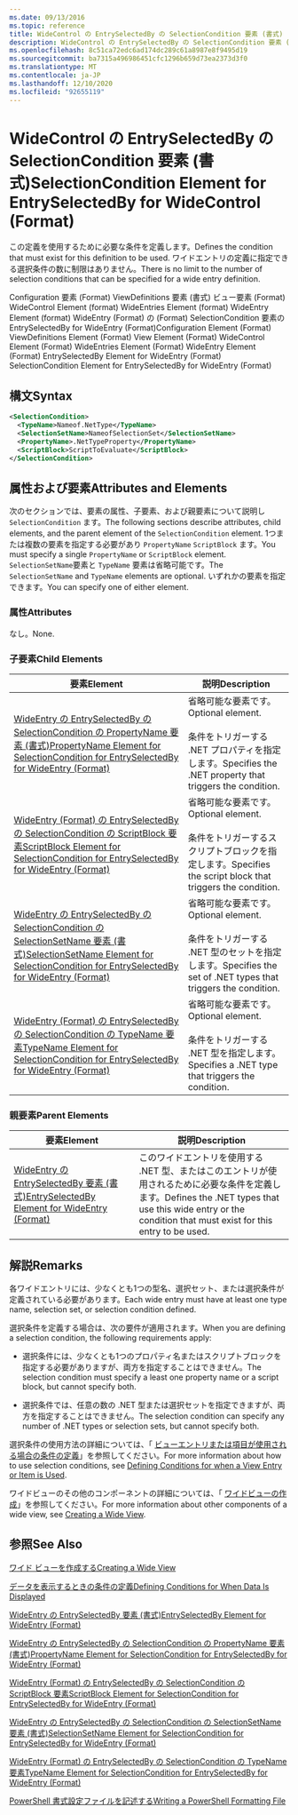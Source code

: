 ```yaml
---
ms.date: 09/13/2016
ms.topic: reference
title: WideControl の EntrySelectedBy の SelectionCondition 要素 (書式)
description: WideControl の EntrySelectedBy の SelectionCondition 要素 (書式)
ms.openlocfilehash: 8c51ca72edc6ad174dc289c61a8987e8f9495d19
ms.sourcegitcommit: ba7315a496986451cfc1296b659d73ea2373d3f0
ms.translationtype: MT
ms.contentlocale: ja-JP
ms.lasthandoff: 12/10/2020
ms.locfileid: "92655119"
---
```

# <a name="selectioncondition-element-for-entryselectedby-for-widecontrol-format"></a><span data-ttu-id="f51d8-103">WideControl の EntrySelectedBy の SelectionCondition 要素 (書式)</span><span class="sxs-lookup"><span data-stu-id="f51d8-103">SelectionCondition Element for EntrySelectedBy for WideControl (Format)</span></span>

<span data-ttu-id="f51d8-104">この定義を使用するために必要な条件を定義します。</span><span class="sxs-lookup"><span data-stu-id="f51d8-104">Defines the condition that must exist for this definition to be used.</span></span> <span data-ttu-id="f51d8-105">ワイドエントリの定義に指定できる選択条件の数に制限はありません。</span><span class="sxs-lookup"><span data-stu-id="f51d8-105">There is no limit to the number of selection conditions that can be specified for a wide entry definition.</span></span>

<span data-ttu-id="f51d8-106">Configuration 要素 (Format) ViewDefinitions 要素 (書式) ビュー要素 (Format) WideControl Element (format) WideEntries Element (format) WideEntry Element (format) WideEntry (Format) の (Format) SelectionCondition 要素の EntrySelectedBy for WideEntry (Format)</span><span class="sxs-lookup"><span data-stu-id="f51d8-106">Configuration Element (Format) ViewDefinitions Element (Format) View Element (Format) WideControl Element (Format) WideEntries Element (Format) WideEntry Element (Format) EntrySelectedBy Element for WideEntry (Format) SelectionCondition Element for EntrySelectedBy for WideEntry (Format)</span></span>

## <a name="syntax"></a><span data-ttu-id="f51d8-107">構文</span><span class="sxs-lookup"><span data-stu-id="f51d8-107">Syntax</span></span>

```xml
<SelectionCondition>
  <TypeName>Nameof.NetType</TypeName>
  <SelectionSetName>NameofSelectionSet</SelectionSetName>
  <PropertyName>.NetTypeProperty</PropertyName>
  <ScriptBlock>ScriptToEvaluate</ScriptBlock>
</SelectionCondition>
```

## <a name="attributes-and-elements"></a><span data-ttu-id="f51d8-108">属性および要素</span><span class="sxs-lookup"><span data-stu-id="f51d8-108">Attributes and Elements</span></span>

<span data-ttu-id="f51d8-109">次のセクションでは、要素の属性、子要素、および親要素について説明し `SelectionCondition` ます。</span><span class="sxs-lookup"><span data-stu-id="f51d8-109">The following sections describe attributes, child elements, and the parent element of the `SelectionCondition` element.</span></span> <span data-ttu-id="f51d8-110">1つまたは複数の要素を指定する必要があり `PropertyName` `ScriptBlock` ます。</span><span class="sxs-lookup"><span data-stu-id="f51d8-110">You must specify a single `PropertyName` or `ScriptBlock` element.</span></span> <span data-ttu-id="f51d8-111">`SelectionSetName`要素と `TypeName` 要素は省略可能です。</span><span class="sxs-lookup"><span data-stu-id="f51d8-111">The `SelectionSetName` and `TypeName` elements are optional.</span></span> <span data-ttu-id="f51d8-112">いずれかの要素を指定できます。</span><span class="sxs-lookup"><span data-stu-id="f51d8-112">You can specify one of either element.</span></span>

### <a name="attributes"></a><span data-ttu-id="f51d8-113">属性</span><span class="sxs-lookup"><span data-stu-id="f51d8-113">Attributes</span></span>

<span data-ttu-id="f51d8-114">なし。</span><span class="sxs-lookup"><span data-stu-id="f51d8-114">None.</span></span>

### <a name="child-elements"></a><span data-ttu-id="f51d8-115">子要素</span><span class="sxs-lookup"><span data-stu-id="f51d8-115">Child Elements</span></span>

|<span data-ttu-id="f51d8-116">要素</span><span class="sxs-lookup"><span data-stu-id="f51d8-116">Element</span></span>|<span data-ttu-id="f51d8-117">説明</span><span class="sxs-lookup"><span data-stu-id="f51d8-117">Description</span></span>|
|-------------|-----------------|
|[<span data-ttu-id="f51d8-118">WideEntry の EntrySelectedBy の SelectionCondition の PropertyName 要素 (書式)</span><span class="sxs-lookup"><span data-stu-id="f51d8-118">PropertyName Element for SelectionCondition for EntrySelectedBy for WideEntry (Format)</span></span>](./propertyname-element-for-selectioncondition-for-entryselectedby-for-wideentry-format.md)|<span data-ttu-id="f51d8-119">省略可能な要素です。</span><span class="sxs-lookup"><span data-stu-id="f51d8-119">Optional element.</span></span><br /><br /> <span data-ttu-id="f51d8-120">条件をトリガーする .NET プロパティを指定します。</span><span class="sxs-lookup"><span data-stu-id="f51d8-120">Specifies the .NET property that triggers the condition.</span></span>|
|[<span data-ttu-id="f51d8-121">WideEntry (Format) の EntrySelectedBy の SelectionCondition の ScriptBlock 要素</span><span class="sxs-lookup"><span data-stu-id="f51d8-121">ScriptBlock Element for SelectionCondition for EntrySelectedBy for WideEntry (Format)</span></span>](./scriptblock-element-for-selectioncondition-for-entryselectedby-for-widecontrol-format.md)|<span data-ttu-id="f51d8-122">省略可能な要素です。</span><span class="sxs-lookup"><span data-stu-id="f51d8-122">Optional element.</span></span><br /><br /> <span data-ttu-id="f51d8-123">条件をトリガーするスクリプトブロックを指定します。</span><span class="sxs-lookup"><span data-stu-id="f51d8-123">Specifies the script block that triggers the condition.</span></span>|
|[<span data-ttu-id="f51d8-124">WideEntry の EntrySelectedBy の SelectionCondition の SelectionSetName 要素 (書式)</span><span class="sxs-lookup"><span data-stu-id="f51d8-124">SelectionSetName Element for SelectionCondition for EntrySelectedBy for WideEntry (Format)</span></span>](./selectionsetname-element-for-selectioncondition-for-entryselectedby-for-wideentry-format.md)|<span data-ttu-id="f51d8-125">省略可能な要素です。</span><span class="sxs-lookup"><span data-stu-id="f51d8-125">Optional element.</span></span><br /><br /> <span data-ttu-id="f51d8-126">条件をトリガーする .NET 型のセットを指定します。</span><span class="sxs-lookup"><span data-stu-id="f51d8-126">Specifies the set of .NET types that triggers the condition.</span></span>|
|[<span data-ttu-id="f51d8-127">WideEntry (Format) の EntrySelectedBy の SelectionCondition の TypeName 要素</span><span class="sxs-lookup"><span data-stu-id="f51d8-127">TypeName Element for SelectionCondition for EntrySelectedBy for WideEntry (Format)</span></span>](./typename-element-for-selectioncondition-for-entryselectedby-for-widecontrol-format.md)|<span data-ttu-id="f51d8-128">省略可能な要素です。</span><span class="sxs-lookup"><span data-stu-id="f51d8-128">Optional element.</span></span><br /><br /> <span data-ttu-id="f51d8-129">条件をトリガーする .NET 型を指定します。</span><span class="sxs-lookup"><span data-stu-id="f51d8-129">Specifies a .NET type that triggers the condition.</span></span>|

### <a name="parent-elements"></a><span data-ttu-id="f51d8-130">親要素</span><span class="sxs-lookup"><span data-stu-id="f51d8-130">Parent Elements</span></span>

|<span data-ttu-id="f51d8-131">要素</span><span class="sxs-lookup"><span data-stu-id="f51d8-131">Element</span></span>|<span data-ttu-id="f51d8-132">説明</span><span class="sxs-lookup"><span data-stu-id="f51d8-132">Description</span></span>|
|-------------|-----------------|
|[<span data-ttu-id="f51d8-133">WideEntry の EntrySelectedBy 要素 (書式)</span><span class="sxs-lookup"><span data-stu-id="f51d8-133">EntrySelectedBy Element for WideEntry (Format)</span></span>](./entryselectedby-element-for-wideentry-format.md)|<span data-ttu-id="f51d8-134">このワイドエントリを使用する .NET 型、またはこのエントリが使用されるために必要な条件を定義します。</span><span class="sxs-lookup"><span data-stu-id="f51d8-134">Defines the .NET types that use this wide entry or the condition that must exist for this entry to be used.</span></span>|

## <a name="remarks"></a><span data-ttu-id="f51d8-135">解説</span><span class="sxs-lookup"><span data-stu-id="f51d8-135">Remarks</span></span>

<span data-ttu-id="f51d8-136">各ワイドエントリには、少なくとも1つの型名、選択セット、または選択条件が定義されている必要があります。</span><span class="sxs-lookup"><span data-stu-id="f51d8-136">Each wide entry must have at least one type name, selection set, or selection condition defined.</span></span>

<span data-ttu-id="f51d8-137">選択条件を定義する場合は、次の要件が適用されます。</span><span class="sxs-lookup"><span data-stu-id="f51d8-137">When you are defining a selection condition, the following requirements apply:</span></span>

- <span data-ttu-id="f51d8-138">選択条件には、少なくとも1つのプロパティ名またはスクリプトブロックを指定する必要がありますが、両方を指定することはできません。</span><span class="sxs-lookup"><span data-stu-id="f51d8-138">The selection condition must specify a least one property name or a script block, but cannot specify both.</span></span>

- <span data-ttu-id="f51d8-139">選択条件では、任意の数の .NET 型または選択セットを指定できますが、両方を指定することはできません。</span><span class="sxs-lookup"><span data-stu-id="f51d8-139">The selection condition can specify any number of .NET types or selection sets, but cannot specify both.</span></span>

<span data-ttu-id="f51d8-140">選択条件の使用方法の詳細については、「 [ビューエントリまたは項目が使用される場合の条件の定義](./defining-conditions-for-displaying-data.md)」を参照してください。</span><span class="sxs-lookup"><span data-stu-id="f51d8-140">For more information about how to use selection conditions, see [Defining Conditions for when a View Entry or Item is Used](./defining-conditions-for-displaying-data.md).</span></span>

<span data-ttu-id="f51d8-141">ワイドビューのその他のコンポーネントの詳細については、「 [ワイドビューの作成](./creating-a-wide-view.md)」を参照してください。</span><span class="sxs-lookup"><span data-stu-id="f51d8-141">For more information about other components of a wide view, see [Creating a Wide View](./creating-a-wide-view.md).</span></span>

## <a name="see-also"></a><span data-ttu-id="f51d8-142">参照</span><span class="sxs-lookup"><span data-stu-id="f51d8-142">See Also</span></span>

[<span data-ttu-id="f51d8-143">ワイド ビューを作成する</span><span class="sxs-lookup"><span data-stu-id="f51d8-143">Creating a Wide View</span></span>](./creating-a-wide-view.md)

[<span data-ttu-id="f51d8-144">データを表示するときの条件の定義</span><span class="sxs-lookup"><span data-stu-id="f51d8-144">Defining Conditions for When Data Is Displayed</span></span>](./defining-conditions-for-displaying-data.md)

[<span data-ttu-id="f51d8-145">WideEntry の EntrySelectedBy 要素 (書式)</span><span class="sxs-lookup"><span data-stu-id="f51d8-145">EntrySelectedBy Element for WideEntry (Format)</span></span>](./entryselectedby-element-for-wideentry-format.md)

[<span data-ttu-id="f51d8-146">WideEntry の EntrySelectedBy の SelectionCondition の PropertyName 要素 (書式)</span><span class="sxs-lookup"><span data-stu-id="f51d8-146">PropertyName Element for SelectionCondition for EntrySelectedBy for WideEntry (Format)</span></span>](./propertyname-element-for-selectioncondition-for-entryselectedby-for-wideentry-format.md)

[<span data-ttu-id="f51d8-147">WideEntry (Format) の EntrySelectedBy の SelectionCondition の ScriptBlock 要素</span><span class="sxs-lookup"><span data-stu-id="f51d8-147">ScriptBlock Element for SelectionCondition for EntrySelectedBy for WideEntry (Format)</span></span>](./scriptblock-element-for-selectioncondition-for-entryselectedby-for-widecontrol-format.md)

[<span data-ttu-id="f51d8-148">WideEntry の EntrySelectedBy の SelectionCondition の SelectionSetName 要素 (書式)</span><span class="sxs-lookup"><span data-stu-id="f51d8-148">SelectionSetName Element for SelectionCondition for EntrySelectedBy for WideEntry (Format)</span></span>](./selectionsetname-element-for-selectioncondition-for-entryselectedby-for-wideentry-format.md)

[<span data-ttu-id="f51d8-149">WideEntry (Format) の EntrySelectedBy の SelectionCondition の TypeName 要素</span><span class="sxs-lookup"><span data-stu-id="f51d8-149">TypeName Element for SelectionCondition for EntrySelectedBy for WideEntry (Format)</span></span>](./typename-element-for-selectioncondition-for-entryselectedby-for-widecontrol-format.md)

[<span data-ttu-id="f51d8-150">PowerShell 書式設定ファイルを記述する</span><span class="sxs-lookup"><span data-stu-id="f51d8-150">Writing a PowerShell Formatting File</span></span>](./writing-a-powershell-formatting-file.md)
